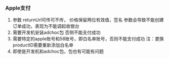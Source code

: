 ### Apple支付
1. 参数 returnUrl可传可不传， 价格保留两位有效值，签名 参数会导致不能创建订单成功，表现为不能调起收银台
2. 需要开发机安装adchoc包 否侧不能支付成功
3. 需要特定的apple账号和58账号，即白名单账号，否则不能支付成功  注：更换productID需要重新添加白名单
4. 即使是开发机和adchoc包，包也有可能有问题
